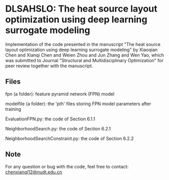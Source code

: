 # DLSAHSLO: The heat source layout optimization using deep learning surrogate modeling

Implementation of the code presented in the manuscript "The heat source layout optimization using deep learning surrogate modeling" by Xiaoqian Chen and Xianqi Chen and Weien Zhou and Jun Zhang and Wen Yao, which was submitted to Journal "Structural and Multidisciplinary Optimization" for peer review together with the manuscript.

## Files
fpn (a folder): feature pyramid network (FPN) model 

modelfile (a folder): the 'pth' files storing FPN model parameters after training

EvaluationFPN.py: the code of Section 6.1.1

NeighborhoodSearch.py: the code of Section 6.2.1

NeighborhoodSearchConstraint.py: the code of Section 6.2.2


## Note
For any question or bug with the code, feel free to contact: chenxianqi12@nudt.edu.cn
